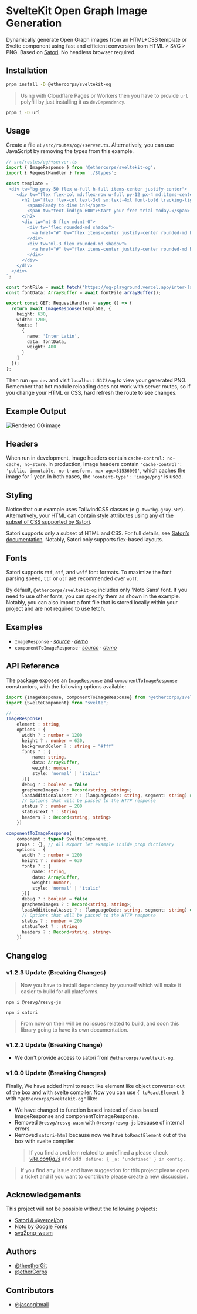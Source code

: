 # SvelteKit Open Graph Image Generation

Dynamically generate Open Graph images from an HTML+CSS template or Svelte component using fast and efficient conversion from HTML > SVG > PNG. Based on [Satori](https://github.com/vercel/satori#documentation). No headless browser required.

## Installation

```bash
pnpm install -D @ethercorps/sveltekit-og
```
> Using with Cloudflare Pages or Workers then you have to provide `url` polyfill by just installing it as `devDependency`.
> 
```bash
pnpm i -D url
```

## Usage

Create a file at `/src/routes/og/+server.ts`. Alternatively, you can use JavaScript by removing the types from this example.

```typescript
// src/routes/og/+server.ts
import { ImageResponse } from '@ethercorps/sveltekit-og';
import { RequestHandler } from './$types';

const template = `
 <div tw="bg-gray-50 flex w-full h-full items-center justify-center">
    <div tw="flex flex-col md:flex-row w-full py-12 px-4 md:items-center justify-between p-8">
      <h2 tw="flex flex-col text-3xl sm:text-4xl font-bold tracking-tight text-gray-900 text-left">
        <span>Ready to dive in?</span>
        <span tw="text-indigo-600">Start your free trial today.</span>
      </h2>
      <div tw="mt-8 flex md:mt-0">
        <div tw="flex rounded-md shadow">
          <a href="#" tw="flex items-center justify-center rounded-md border border-transparent bg-indigo-600 px-5 py-3 text-base font-medium text-white">Get started</a>
        </div>
        <div tw="ml-3 flex rounded-md shadow">
          <a href="#" tw="flex items-center justify-center rounded-md border border-transparent bg-white px-5 py-3 text-base font-medium text-indigo-600">Learn more</a>
        </div>
      </div>
    </div>
  </div>
`;

const fontFile = await fetch('https://og-playground.vercel.app/inter-latin-ext-400-normal.woff');
const fontData: ArrayBuffer = await fontFile.arrayBuffer();

export const GET: RequestHandler = async () => {
  return await ImageResponse(template, {
    height: 630,
    width: 1200,
    fonts: [
      {
        name: 'Inter Latin',
        data: fontData,
        weight: 400
      }
    ]
  });
};
```

Then run `npm dev` and visit `localhost:5173/og` to view your generated PNG. Remember that hot module reloading does not work with server routes, so if you change your HTML or CSS, hard refresh the route to see changes. 

## Example Output

![Rendered OG image](static/demo.png)

## Headers

When run in development, image headers contain `cache-control: no-cache, no-store`. In production, image headers contain `'cache-control': 'public, immutable, no-transform, max-age=31536000'`, which caches the image for 1 year. In both cases, the `'content-type': 'image/png'` is used.


## Styling

Notice that our example uses TailwindCSS classes (e.g. `tw="bg-gray-50"`). Alternatively, your HTML can contain style attributes using any of [the subset of CSS supported by Satori](https://github.com/vercel/satori#css). 

Satori supports only a subset of HTML and CSS. For full details, see [Satori’s documentation](https://github.com/vercel/satori#documentation). Notably, Satori only supports flex-based layouts.

## Fonts

Satori supports `ttf`, `otf`, and `woff` font formats. To maximize the font parsing speed, `ttf` or `otf` are recommended over `woff`.

By default, `@ethercorps/sveltekit-og` includes only 'Noto Sans' font. If you need to use other fonts, you can specify them as shown in the example. Notably, you can also import a font file that is stored locally within your project and are not required to use fetch. 

## Examples

- `ImageResponse` · [_source_](/src/routes/new/+server.ts) · [_demo_](https://sveltekit-og-five.vercel.app/new)
- `componentToImageResponse` · [_source_](/src/routes/component-og/) · [_demo_](https://sveltekit-og-five.vercel.app/component-og)

## API Reference

The package exposes an `ImageResponse` and `componentToImageResponse` constructors, with the following options available:

```typescript
import {ImageResponse, componentToImageResponse} from '@ethercorps/sveltekit-og'
import {SvelteComponent} from "svelte";

// ...
ImageResponse(
    element : string,
    options : {
      width ? : number = 1200
      height ? : number = 630,
      backgroundColor ? : string = "#fff"       
      fonts ? : {
          name: string,
          data: ArrayBuffer,
          weight: number,
          style: 'normal' | 'italic'
      }[]
      debug ? : boolean = false
      graphemeImages ? : Record<string, string>;
      loadAdditionalAsset ? : (languageCode: string, segment: string) => Promise<SatoriOptions["fonts"] | string | undefined>;
      // Options that will be passed to the HTTP response
      status ? : number = 200
      statusText ? : string
      headers ? : Record<string, string>
    })

componentToImageResponse(
    component : typeof SvelteComponent,
    props : {}, // All export let example inside prop dictionary
    options : {
      width ? : number = 1200
      height ? : number = 630
      fonts ? : {
          name: string,
          data: ArrayBuffer,
          weight: number,
          style: 'normal' | 'italic'
      }[]
      debug ? : boolean = false
      graphemeImages ? : Record<string, string>;
      loadAdditionalAsset ? : (languageCode: string, segment: string) => Promise<SatoriOptions["fonts"] | string | undefined>;
      // Options that will be passed to the HTTP response
      status ? : number = 200
      statusText ? : string
      headers ? : Record<string, string>
    })
```

## Changelog

### v1.2.3 Update (Breaking Changes)
> Now you have to install dependency by yourself which will make it easier to build for all plateforms.

```
npm i @resvg/resvg-js
```

```
npm i satori
```

> From now on their will be no issues related to build, and soon this library going to have its own documentation.

### v1.2.2 Update (Breaking Change)

- We don't provide access to satori from `@ethercorps/sveltekit-og`.

### v1.0.0 Update (Breaking Changes)

Finally, We have added html to react like element like object converter out of the box and with svelte compiler.
Now you can use `{ toReactElement }` with `"@ethercorps/sveltekit-og"` like:

- We have changed to function based instead of class based ImageResponse and componentToImageResponse.
- Removed `@resvg/resvg-wasm` with `@resvg/resvg-js` because of internal errors.
- Removed `satori-html` because now we have `toReactElement` out of the box with svelte compiler.
  > If you find a problem related to undefined a please check [_vite.config.js_](/vite.config.ts) and add ` define: { _a: 'undefined' } in config.`

> If you find any issue and have suggestion for this project please open a ticket and if you want to contribute please create a new discussion.

## Acknowledgements

This project will not be possible without the following projects:

- [Satori & @vercel/og](https://github.com/vercel/satori)
- [Noto by Google Fonts](https://fonts.google.com/noto)
- [svg2png-wasm](https://github.com/ssssota/svg2png-wasm)

## Authors

- [@theetherGit](https://www.github.com/theetherGit)
- [@etherCorps](https://www.github.com/etherCorps)

## Contributors

- [@jasongitmail](https://github.com/jasongitmail)
